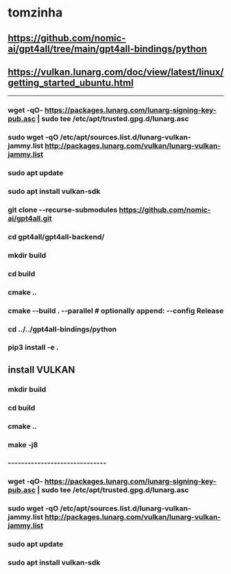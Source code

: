 # tomzinha

## https://github.com/nomic-ai/gpt4all/tree/main/gpt4all-bindings/python
## https://vulkan.lunarg.com/doc/view/latest/linux/getting_started_ubuntu.html
------
### wget -qO- https://packages.lunarg.com/lunarg-signing-key-pub.asc | sudo tee /etc/apt/trusted.gpg.d/lunarg.asc
### sudo wget -qO /etc/apt/sources.list.d/lunarg-vulkan-jammy.list http://packages.lunarg.com/vulkan/lunarg-vulkan-jammy.list
### sudo apt update
### sudo apt install vulkan-sdk

### git clone --recurse-submodules https://github.com/nomic-ai/gpt4all.git
### cd gpt4all/gpt4all-backend/
### mkdir build
### cd build
### cmake ..
### cmake --build . --parallel  # optionally append: --config Release
### cd ../../gpt4all-bindings/python
### pip3 install -e .

## install VULKAN
### mkdir build
### cd build
### cmake ..
### make -j8
### ------------------------------
### wget -qO- https://packages.lunarg.com/lunarg-signing-key-pub.asc | sudo tee /etc/apt/trusted.gpg.d/lunarg.asc
### sudo wget -qO /etc/apt/sources.list.d/lunarg-vulkan-jammy.list http://packages.lunarg.com/vulkan/lunarg-vulkan-jammy.list
### sudo apt update
### sudo apt install vulkan-sdk